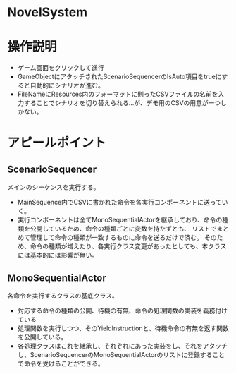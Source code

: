 # NovelSystem
# 操作説明
* ゲーム画面をクリックして進行
* GameObjectにアタッチされたScenarioSequencerのIsAuto項目をtrueにすると自動的にシナリオが進む。
* FileNameにResources内のフォーマットに則ったCSVファイルの名前を入力することでシナリオを切り替えられる…が、デモ用のCSVの用意が一つしかない。
# アピールポイント
## ScenarioSequencer
メインのシーケンスを実行する。
* MainSequence内でCSVに書かれた命令を各実行コンポーネントに送っていく。
* 実行コンポーネントは全てMonoSequentialActorを継承しており、命令の種類を公開しているため、命令の種類ごとに変数を持たずとも、
  リストでまとめて管理して命令の種類が一致するものに命令を送るだけで済む。
  そのため、命令の種類が増えたり、各実行クラス変更があったとしても、本クラスには基本的には影響が無い。
## MonoSequentialActor
各命令を実行するクラスの基底クラス。
* 対応する命令の種類の公開、待機の有無、命令の処理関数の実装を義務付けている
* 処理関数を実行しつつ、そのYieldInstructionと、待機命令の有無を返す関数を公開している。
* 各処理クラスはこれを継承し、それぞれにあった実装をし、それをアタッチし、ScenarioSequencerのMonoSequentialActorのリストに登録することで命令を受けることができる。
  
